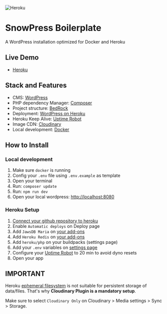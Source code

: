 ![Heroku](https://pyheroku-badge.herokuapp.com/?app=snowpress-boilerplate)

# SnowPress Boilerplate

A WordPress installation optimized for Docker and Heroku

## Live Demo

- <a href="https://snowpress-boilerplate.herokuapp.com/">Heroku</a>

## Stack and Features

- CMS: <a href="https://wordpress.org/">WordPress</a>
- PHP dependency Manager: <a href="http://getcomposer.org/">Composer</a>
- Project structure: <a href="https://roots.io/bedrock/">BedRock</a>
- Deployment: <a href="https://github.com/PhilippHeuer/wordpress-heroku">WordPress on Heroku</a>
- Heroku Keep Alive: <a href='https://uptimerobot.com/'>Uptime Robot</a>
- Image CDN: <a href="https://cloudinary.com/">Cloudinary</a>
- Local development: <a href='https://www.docker.com/'>Docker</a>

## How to Install

### Local development

1. Make sure `docker` is running
2. Config your `.env` file using `.env.example` as template
3. Open your terminal
4. Run: `composer update` 
5. Run: `npm run dev`
6. Open your local wordpress: [http://localhost:8080](http://localhost:8080)

### Heroku Setup 

1. [Connect your github repository to heroku](https://devcenter.heroku.com/articles/github-integration)
2. Enable `Automatic deploys` on Deploy page
3. Add `JawsDB Maria` on [your add-ons](https://devcenter.heroku.com/articles/managing-add-ons)
4. Add `Heroku Redis` on [your add-ons](https://devcenter.heroku.com/articles/managing-add-ons)
5. Add `heroku/php` on your buildpacks (settings page)
6. Add your `.env` variables on [settings page](https://devcenter.heroku.com/articles/config-vars)
7. Configure your <a href='https://uptimerobot.com/'>Uptime Robot</a> to 20 min to avoid dyno resets
8. Open your app

## IMPORTANT

Heroku [ephemeral filesystem](https://help.heroku.com/K1PPS2WM/why-are-my-file-uploads-missing-deleted) is not suitable for persistent storage of data/files. That's why **Cloudinary Plugin is a mandatory setup**.

Make sure to select `Cloudinary Only` on Cloudinary > Media settings > Sync > Storage.
